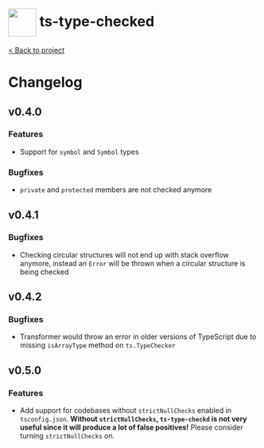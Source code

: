 <h1>
  <img height="56px" width="auto" src="https://raw.githubusercontent.com/janjakubnanista/ts-type-checked/main/res/ts-type-checked@xs.jpg" align="center"/>
  <span>ts-type-checked</span>
</h1>

<a href="https://github.com/janjakubnanista/ts-type-checked">&lt; Back to project</a>

# Changelog

## v0.4.0

### Features

- Support for `symbol` and `Symbol` types

### Bugfixes

- `private` and `protected` members are not checked anymore

## v0.4.1

### Bugfixes

- Checking circular structures will not end up with stack overflow anymore, instead an `Error` will be thrown when a circular structure is being checked

## v0.4.2

### Bugfixes

- Transformer would throw an error in older versions of TypeScript due to missing `isArrayType` method on `ts.TypeChecker`

## v0.5.0

### Features

- Add support for codebases without `strictNullChecks` enabled in `tsconfig.json`. **Without `strictNullChecks`, `ts-type-checkd` is not very useful since it will produce a lot of false positives!** Please consider turning `strictNullChecks` on.
